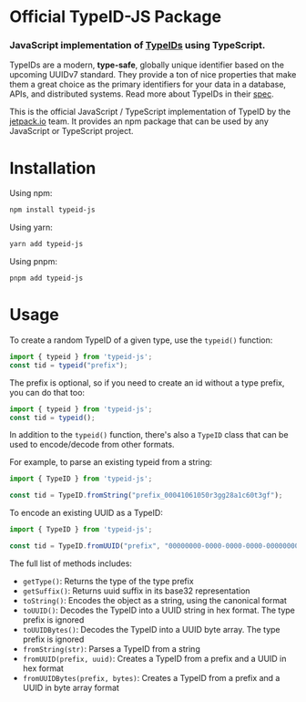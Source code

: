 # Official TypeID-JS Package
### JavaScript implementation of [TypeIDs](https://github.com/jetpack-io/typeid) using TypeScript.

TypeIDs are a modern, **type-safe**, globally unique identifier based on the upcoming
UUIDv7 standard. They provide a ton of nice properties that make them a great choice
as the primary identifiers for your data in a database, APIs, and distributed systems.
Read more about TypeIDs in their [spec](https://github.com/jetpack-io/typeid).

This is the official JavaScript / TypeScript implementation of TypeID by the
[jetpack.io](https://jetpack.io) team. It provides an npm package that can be used by
any JavaScript or TypeScript project.

# Installation

Using npm:
```bash
npm install typeid-js
```

Using yarn:
```bash
yarn add typeid-js
```

Using pnpm:
```bash
pnpm add typeid-js
```

# Usage
To create a random TypeID of a given type, use the `typeid()` function:

```typescript
import { typeid } from 'typeid-js';
const tid = typeid("prefix");
```

The prefix is optional, so if you need to create an id without a type prefix, you
can do that too:

```typescript
import { typeid } from 'typeid-js';
const tid = typeid();
```

In addition to the `typeid()` function, there's also a `TypeID` class that can
be used to encode/decode from other formats.

For example, to parse an existing typeid from a string:
```typescript
import { TypeID } from 'typeid-js';

const tid = TypeID.fromString("prefix_00041061050r3gg28a1c60t3gf");
```

To encode an existing UUID as a TypeID:
```typescript
import { TypeID } from 'typeid-js';

const tid = TypeID.fromUUID("prefix", "00000000-0000-0000-0000-000000000000");
```

The full list of methods includes:
+ `getType()`: Returns the type of the type prefix
+ `getSuffix()`: Returns uuid suffix in its base32 representation
+ `toString()`: Encodes the object as a string, using the canonical format
+ `toUUID()`: Decodes the TypeID into a UUID string in hex format. The type prefix is ignored
+ `toUUIDBytes()`: Decodes the TypeID into a UUID byte array. The type prefix is ignored
+ `fromString(str)`: Parses a TypeID from a string
+ `fromUUID(prefix, uuid)`: Creates a TypeID from a prefix and a UUID in hex format
+ `fromUUIDBytes(prefix, bytes)`: Creates a TypeID from a prefix and a UUID in byte array format
